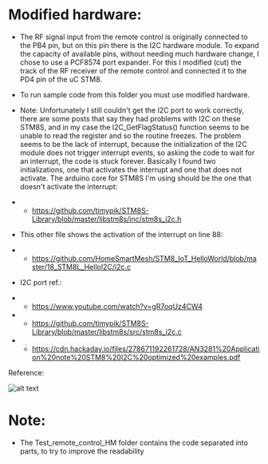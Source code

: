 # Modified hardware:
- The RF signal input from the remote control is originally connected to the PB4 pin, but on this pin there is the I2C hardware module.
To expand the capacity of available pins, without needing much hardware change, I chose to use a PCF8574 port expander.
For this I modified (cut) the track of the RF receiver of the remote control and connected it to the PD4 pin of the uC STM8.

- To run sample code from this folder you must use modified hardware.

- Note: Unfortunately I still couldn't get the I2C port to work correctly, there are some posts that say they had problems with I2C on these STM8S, and in my case the I2C_GetFlagStatus() function seems to be unable to read the register and so the routine freezes. The problem seems to be the lack of interrupt, because the initialization of the I2C module does not trigger interrupt events, so asking the code to wait for an interrupt, the code is stuck forever. Basically I found two initializations, one that activates the interrupt and one that does not activate. The arduino core for STM8S I'm using should be the one that doesn't activate the interrupt:
- - https://github.com/timypik/STM8S-Library/blob/master/libstm8s/inc/stm8s_i2c.h
- This other file shows the activation of the interrupt on line 88:
- - https://github.com/HomeSmartMesh/STM8_IoT_HelloWorld/blob/master/18_STM8L_HelloI2C/i2c.c

- I2C port ref.:
- - https://www.youtube.com/watch?v=gR7oqUz4CW4
- - https://github.com/timypik/STM8S-Library/blob/master/libstm8s/src/stm8s_i2c.c
- - https://cdn.hackaday.io/files/278671192261728/AN3281%20Application%20note%20STM8%20I2C%20optimized%20examples.pdf

Reference:

![alt text](https://circuitdigest.com/sites/default/files/inlineimages/u2/Arduino-Pin-Mapping-for-STM8S103F3.png?raw=true)

# Note:
- The Test_remote_control_HM folder contains the code separated into parts, to try to improve the readability
